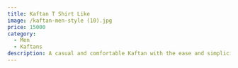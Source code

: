 ```yaml
---
title: Kaftan T Shirt Like
image: /kaftan-men-style (10).jpg
price: 15000
category:
  - Men
  - Kaftans
description: A casual and comfortable Kaftan with the ease and simplicity of a t-shirt.
---
```


